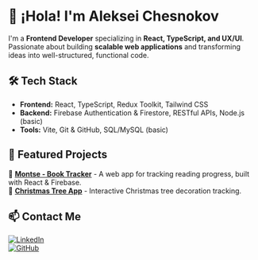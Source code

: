 # 👋 ¡Hola! I'm Aleksei Chesnokov

I'm a **Frontend Developer** specializing in **React, TypeScript, and UX/UI**. Passionate about building **scalable web applications** and transforming ideas into well-structured, functional code.

## 🛠 Tech Stack
- **Frontend:** React, TypeScript, Redux Toolkit, Tailwind CSS
- **Backend:** Firebase Authentication & Firestore, RESTful APIs, Node.js (basic)
- **Tools:** Vite, Git & GitHub, SQL/MySQL (basic)

## 🚀 Featured Projects
🔹 **[Montse - Book Tracker](https://github.com/Aleksei-Che/montse-app)** - A web app for tracking reading progress, built with React & Firebase.  
🔹 **[Christmas Tree App](https://github.com/Aleksei-Che/s8-christmas-tree)** - Interactive Christmas tree decoration tracking.

## 📫 Contact Me
[![LinkedIn](https://img.shields.io/badge/-LinkedIn-blue?style=flat-square&logo=Linkedin&logoColor=white)](https://www.linkedin.com/in/aleksei-chesnokov/)  
[![GitHub](https://img.shields.io/badge/-GitHub-181717?style=flat-square&logo=github)](https://github.com/Aleksei-Che)

<!--
**Aleksei-Che/Aleksei-Che** is a ✨ _special_ ✨ repository because its `README.md` (this file) appears on your GitHub profile.

Here are some ideas to get you started:

- 🔭 I’m currently working on ...
- 🌱 I’m currently learning ...
- 👯 I’m looking to collaborate on ...
- 🤔 I’m looking for help with ...
- 💬 Ask me about ...
- 📫 How to reach me: ...
- 😄 Pronouns: ...
- ⚡ Fun fact: ...
-->
